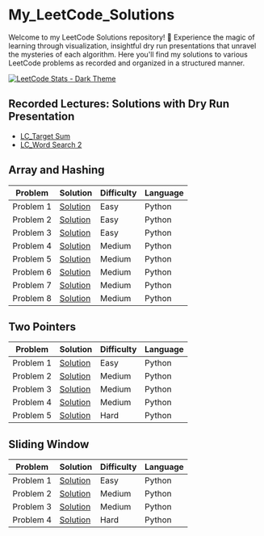 # My_LeetCode_Solutions

Welcome to my LeetCode Solutions repository! 🚀 Experience the magic of learning through visualization, insightful dry run presentations that unravel the mysteries of each algorithm. Here you'll find my solutions to various LeetCode problems as recorded and organized in a structured manner.

[![LeetCode Stats - Dark Theme](https://leetcard.jacoblin.cool/alyza23?theme=unicorn)](https://leetcode.com/u/alyza23/)


## Recorded Lectures: Solutions with Dry Run Presentation  

- [LC_Target Sum](https://youtu.be/GMF2KhwG_w0?si=0SfY055FyNZvkNv8)
- [LC_Word Search 2](https://youtu.be/x7A0Mu-4ZOg?si=G3iTDcJG38-wq6MI)
 

## Array and Hashing

| Problem | Solution | Difficulty | Language |
|---------|----------|------------|----------|
| Problem 1 | [Solution](https://github.com/aleeza23/Python_Code/tree/master/0217-contains-duplicate) | Easy | Python |
| Problem 2 | [Solution](https://github.com/aleeza23/Python_Code/tree/master/0242-valid-anagram) | Easy | Python |
| Problem 3 | [Solution](https://github.com/aleeza23/Python_Code/tree/master/0001-two-sum) | Easy | Python |
| Problem 4 | [Solution](https://github.com/aleeza23/Python_Code/tree/master/0049-group-anagrams) | Medium | Python |
| Problem 5 | [Solution](https://github.com/aleeza23/Python_Code/tree/master/0347-top-k-frequent-elements) | Medium | Python |
| Problem 6 | [Solution](https://github.com/aleeza23/Python_Code/tree/master/0238-product-of-array-except-self) | Medium | Python |
| Problem 7 | [Solution](https://github.com/aleeza23/Python_Code/tree/master/0036-valid-sudoku) | Medium | Python |
| Problem 8 | [Solution](https://github.com/aleeza23/Python_Code/tree/master/0128-longest-consecutive-sequence) | Medium | Python |

## Two Pointers 

| Problem | Solution | Difficulty | Language |
|---------|----------|------------|----------|
| Problem 1 | [Solution](https://github.com/aleeza23/Python_Code/tree/master/0125-valid-palindrome) | Easy | Python |
| Problem 2 | [Solution](https://github.com/aleeza23/Python_Code/tree/master/0167-two-sum-ii-input-array-is-sorted) | Medium | Python |
| Problem 3 | [Solution](https://github.com/aleeza23/Python_Code/tree/master/0015-3sum) | Medium | Python |
| Problem 4 | [Solution](https://github.com/aleeza23/Python_Code/tree/master/0011-container-with-most-water) | Medium | Python |
| Problem 5 | [Solution](https://github.com/aleeza23/Python_Code/tree/master/0042-trapping-rain-water) | Hard | Python |

## Sliding Window 

| Problem | Solution | Difficulty | Language |
|---------|----------|------------|----------|
| Problem 1 | [Solution](https://github.com/aleeza23/Python_Code/tree/master/0121-best-time-to-buy-and-sell-stock) | Easy | Python |
| Problem 2 | [Solution](https://github.com/aleeza23/Python_Code/tree/master/0003-longest-substring-without-repeating-characters) | Medium | Python |
| Problem 3 | [Solution](https://github.com/aleeza23/Python_Code/tree/master/0567-permutation-in-string) | Medium | Python |
| Problem 4 | [Solution](https://github.com/aleeza23/Python_Code/tree/master/0239-sliding-window-maximum) | Hard | Python |

























